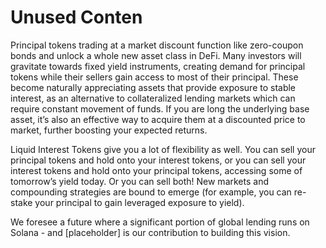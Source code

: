 # Unused Conten



  


Principal tokens trading at a market discount function like zero-coupon bonds and unlock a whole new asset class in DeFi. Many investors will gravitate towards fixed yield instruments, creating demand for principal tokens while their sellers gain access to most of their principal. These become naturally appreciating assets that provide exposure to stable interest, as an alternative to collateralized lending markets which can require constant movement of funds. If you are long the underlying base asset, it’s also an effective way to acquire them at a discounted price to market, further boosting your expected returns. 

Liquid Interest Tokens give you a lot of flexibility as well. You can sell your principal tokens and hold onto your interest tokens, or you can sell your interest tokens and hold onto your principal tokens, accessing some of tomorrow’s yield today. Or you can sell both! New markets and compounding strategies are bound to emerge \(for example, you can re-stake your principal to gain leveraged exposure to yield\). 

We foresee a future where a significant portion of global lending runs on Solana - and \[placeholder\] is our contribution to building this vision.


